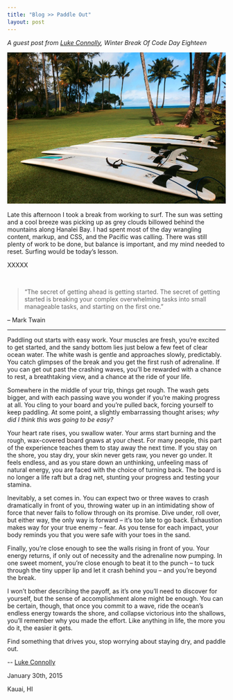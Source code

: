 ```yaml
---
title: "Blog >> Paddle Out"
layout: post
---
```


*A guest post from [Luke Connolly](https://twitter.com/kidminded), Winter Break Of Code Day Eighteen*

<img src="/blog/images/luke-paddle-out.jpg" class="nice" alt="Paddle Out"/>

Late this afternoon I took a break from working to surf. The sun was setting and a cool breeze was picking up as grey clouds billowed behind the mountains along Hanalei Bay. I had spent most of the day wrangling content, markup, and CSS, and the Pacific was calling. There was still plenty of work to be done, but balance is important, and my mind needed to reset. Surfing would be today’s lesson.  

XXXXX

<br/>

> “The secret of getting ahead is getting started. The secret of getting started is breaking your complex overwhelming tasks into small
> manageable tasks, and starting on the first one.”

–	Mark Twain

----

Paddling out starts with easy work. Your muscles are fresh, you’re excited to get started, and the sandy bottom lies just below a few feet of clear ocean water. The white wash is gentle and approaches slowly, predictably. You catch glimpses of the break and you get the first rush of adrenaline. If you can get out past the crashing waves, you’ll be rewarded with a chance to rest, a breathtaking view, and a chance at the ride of your life.

Somewhere in the middle of your trip, things get rough. The wash gets bigger, and with each passing wave you wonder if you’re making progress at all.  You cling to your board and you’re pulled back, forcing yourself to keep paddling. At some point, a slightly embarrassing thought arises; *why did I think this was going to be easy?*

Your heart rate rises, you swallow water. Your arms start burning and the rough, wax-covered board gnaws at your chest. For many people, this part of the experience teaches them to stay away the next time. If you stay on the shore, you stay dry, your skin never gets raw, you never go under. It feels endless, and as you stare down an unthinking, unfeeling mass of natural energy, you are faced with the choice of turning back. The board is no longer a life raft but a drag net, stunting your progress and testing your stamina.

Inevitably, a set comes in. You can expect two or three waves to crash dramatically in front of you, throwing water up in an intimidating show of force that never fails to follow through on its promise. Dive under, roll over, but either way, the only way is forward – it’s too late to go back. Exhaustion makes way for your true enemy – fear. As you tense for each impact, your body reminds you that you were safe with your toes in the sand.

Finally, you’re close enough to see the walls rising in front of you. Your energy returns, if only out of necessity and the adrenaline now pumping. In one sweet moment, you’re close enough to beat it to the punch – to tuck through the tiny upper lip and let it crash behind you – and you’re beyond the break.

I won’t bother describing the payoff, as it’s one you’ll need to discover for yourself, but the sense of accomplishment alone might be enough. You can be certain, though, that once you commit to a wave, ride the ocean’s endless energy towards the shore, and collapse victorious into the shallows, you’ll remember why you made the effort. Like anything in life, the more you do it, the easier it gets.

Find something that drives you, stop worrying about staying dry, and paddle out.


-- [Luke Connolly](https://twitter.com/kidminded)

January 30th, 2015

Kauai, HI
